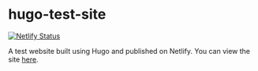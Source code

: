 # hugo-test-site

[![Netlify Status](https://api.netlify.com/api/v1/badges/47dcb962-e89d-43f9-84e9-4b38576bc195/deploy-status)](https://app.netlify.com/sites/magical-nougat-4fc8bc/deploys)

A test website built using Hugo and published on Netlify. You can view the site [here](https://magical-nougat-4fc8bc.netlify.app/).
